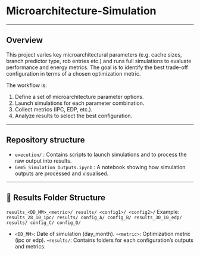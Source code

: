# Microarchitecture-Simulation
---

## Overview  
This project varies key microarchitectural parameters (e.g. cache sizes, branch predictor type, rob entries etc.) and runs full simulations to evaluate performance and energy metrics. The goal is to identify the best trade-off configuration in terms of a chosen optimization metric.

The workflow is:  
1. Define a set of microarchitecture parameter options.  
2. Launch simulations for each parameter combination.  
3. Collect metrics (IPC, EDP, etc.).  
4. Analyze results to select the best configuration.  

---

## Repository structure  
- `execution/` : Contains scripts to launch simulations and to process the raw output into results.  
- `Gem5_Simulation_Outputs.ipynb` : A notebook showing how simulation outputs are processed and visualised.  

---

## 📂 Results Folder Structure
`results_<DD_MM>_<metric>/
    results/
        <config1>/
        <config2>/`
Example:
`results_28_10_ipc/
    results/
        config_A/
        config_B/
results_30_10_edp/
    results/
        config_C/
        config_D/`
- `<DD_MM>`: Date of simulation (day_month).
-`<metric>`: Optimization metric (ipc or edp).
-`results/`: Contains folders for each configuration’s outputs and metrics.


